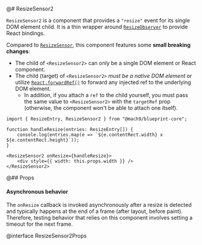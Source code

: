 @# ResizeSensor2

`ResizeSensor2` is a component that provides a `"resize"` event for its single
DOM element child. It is a thin wrapper around
[`ResizeObserver`][resizeobserver] to provide React bindings.

Compared to [`ResizeSensor`](#core/components/resize-sensor), this component features some __small breaking changes__:

- The child of `<ResizeSensor2>` can only be a single DOM element or React component.
- The child (target) of `<ResizeSensor2>` _must be a native DOM element_ or utilize [`React.forwardRef()`](forwardRef) to forward any injected ref to the underlying DOM element.
  - In addition, if you attach a `ref` to the child yourself, you must pass the same value to `<ResizeSensor2>`
with the `targetRef` prop (otherwise, the component won't be able to attach one itself).

[resizeobserver]: https://developers.google.com/web/updates/2016/10/resizeobserver
[forwardRef]: https://reactjs.org/docs/forwarding-refs.html

```tsx
import { ResizeEntry, ResizeSensor2 } from "@mach9/blueprint-core";

function handleResize(entries: ResizeEntry[]) {
    console.log(entries.map(e => `${e.contentRect.width} x ${e.contentRect.height}`));
}

<ResizeSensor2 onResize={handleResize}>
    <div style={{ width: this.props.width }} />
</ResizeSensor2>
```

@## Props

<div class="@ns-callout @ns-intent-warning @ns-icon-warning-sign">
    <h4 class="@ns-heading">Asynchronous behavior</h4>

The `onResize` callback is invoked asynchronously after a resize is detected
and typically happens at the end of a frame (after layout, before paint).
Therefore, testing behavior that relies on this component involves setting a
timeout for the next frame.

</div>

@interface ResizeSensor2Props
